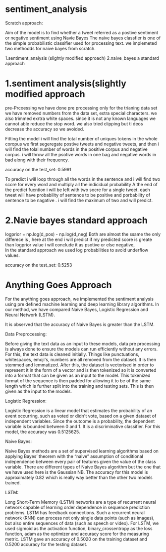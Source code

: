 # sentiment_analysis

  Scratch approach:

  Aim of the model is to find whether a tweet referred as a postive sentiment or negative sentiment using Navie Bayes
  The naive bayes classfier is one of the simple probabilistic classifier used for processing text. we implemeted two methodds for naive bayes from scratch.

1.sentiment_analysis (slightly modified approach)
2.naive_bayes a standard approach
   
# 1.sentiment analysis(slightly modified approach
   pre-Prcoessing
    we have done pre processing only for the trianing data set 
    we have removed numbers from the data set, extra special characters.  we also trimmed exrtra white spaces. since it is not any known languages we cannot able reduce the stop word. we also tried clipping but ti deos decrease the accuracy so we avoided.
    
   Fitting the model
   i will find the total number of uniques tokens in the whole coropus 
   we first segeregate postive tweets and negative tweets, and then i will find the tolal number of words in the positive corpus and negative corpus. i will throw all the psotive words in one bag and negative words in bad along with their frequency.
   
   accuracy on the test_set: 0.5991
 
  To predict
    i will loop through all the words in the sentence and i will find two score for every word and multiply all the indicidual probability
    A the end of the predict fucntion i will be left with two socre for a single tweet.
    each tweet will have probability of sentence to be positive and porbability of sentence to be nagative . i will find the maximum of two and will predict.
    
# 2.Navie bayes standard approach
   logprior = np.log(d_pos) - np.log(d_neg)
   Both are almost the ssame the only differece is , here at the end i will predict if my predicted score is greate than logprior value i will conclude it as psotive or else negative,  
   In the standard approach we used log probabilities to avoid underflow values.
   
   accuracy on the test_set: 0.5253
   
# Anything Goes Approach

For the anything goes approach, we implemented the sentiment analysis using pre defined machine learning and deep learning library algorithms. In our method, we have compared Naive Bayes, Logistic Regression and Neural Network (LSTM).

It is observed that the accuracy of Naive Bayes is greater than the LSTM.

Data Preprocessing:

Before giving the text data as an input to these models, data pre processing is always done to ensure the models can run efficiently without any errors. For this, the text data is cleaned initially. Things like punctuations, whitespaces, emoji's, numbers are all removed from the dataset. It is then stemmed and lemmatized. After this, the dataset is vectorised in order to represent it in the form of a vector and is then tokenized so it is converted into a format that can be given as an input to the model. This tokenized format of the sequence is then padded for allowing it to be of the same length which is further split into the training and testing sets. This is then given as the input to the models. 
   
 Logistic Regression:
 
Logistic Regression is a linear model that estimates the probability of an event occurring, such as voted or didn't vote, based on a given dataset of independent variables. Since the outcome is a probability, the dependent variable is bounded between 0 and 1. It is a discriminative classifier. For this model, the accuracy was 0.5125625.

Naive Bayes:

Naive Bayes methods are a set of supervised learning algorithms based on applying Bayes’ theorem with the “naive” assumption of conditional independence between every pair of features given the value of the class variable. There are different types of Naive Bayes algorithm but the one that we have used here is the Gaussian NB. The accuracy for this model is approximately 0.82 which is really way better than the other two models trained.

LSTM:

Long Short-Term Memory (LSTM) networks are a type of recurrent neural network capable of learning order dependence in sequence prediction problems.  LSTM has feedback connections. Such a recurrent neural network (RNN) can process not only single data points (such as images), but also entire sequences of data (such as speech or video). For LSTM, we used sigmoid as the activation function, binary_crossentropy as the loss function, adam as the optimizer and accuracy score for the measuring metric. LSTM gave an accuracy of 0.5020 on the training dataset and 0.5200 accuracy for the testing dataset. 
